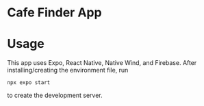 # Cafe Finder App

# Usage

This app uses Expo, React Native, Native Wind, and Firebase. After installing/creating the environment file, run

```
npx expo start
```

to create the development server.
